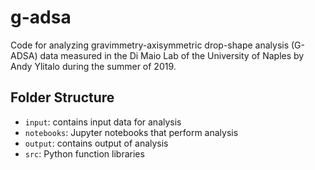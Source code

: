 # g-adsa
Code for analyzing gravimmetry-axisymmetric drop-shape analysis (G-ADSA) data
measured in the Di Maio Lab of the University of Naples by Andy Ylitalo during
the summer of 2019.

## Folder Structure

- `input`: contains input data for analysis
- `notebooks`: Jupyter notebooks that perform analysis
- `output`: contains output of analysis
- `src`: Python function libraries
